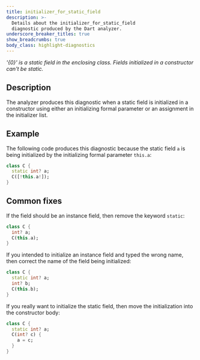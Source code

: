 ```yaml
---
title: initializer_for_static_field
description: >-
  Details about the initializer_for_static_field
  diagnostic produced by the Dart analyzer.
underscore_breaker_titles: true
show_breadcrumbs: true
body_class: highlight-diagnostics
---
```


_'{0}' is a static field in the enclosing class. Fields initialized in a
constructor can't be static._

## Description

The analyzer produces this diagnostic when a static field is initialized
in a constructor using either an initializing formal parameter or an
assignment in the initializer list.

## Example

The following code produces this diagnostic because the static field `a`
is being initialized by the initializing formal parameter `this.a`:

```dart
class C {
  static int? a;
  C([!this.a!]);
}
```

## Common fixes

If the field should be an instance field, then remove the keyword `static`:

```dart
class C {
  int? a;
  C(this.a);
}
```

If you intended to initialize an instance field and typed the wrong name,
then correct the name of the field being initialized:

```dart
class C {
  static int? a;
  int? b;
  C(this.b);
}
```

If you really want to initialize the static field, then move the
initialization into the constructor body:

```dart
class C {
  static int? a;
  C(int? c) {
    a = c;
  }
}
```
